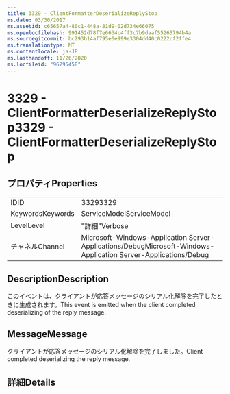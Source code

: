 ```yaml
---
title: 3329 - ClientFormatterDeserializeReplyStop
ms.date: 03/30/2017
ms.assetid: c65657a4-80c1-448a-81d9-02d734e66075
ms.openlocfilehash: 991452d78f7e6634c4ff3c7b9daaf55265794b4a
ms.sourcegitcommit: bc293b14af795e0e999e3304dd40c0222cf2ffe4
ms.translationtype: MT
ms.contentlocale: ja-JP
ms.lasthandoff: 11/26/2020
ms.locfileid: "96295458"
---
```

# <a name="3329---clientformatterdeserializereplystop"></a><span data-ttu-id="65f4c-102">3329 - ClientFormatterDeserializeReplyStop</span><span class="sxs-lookup"><span data-stu-id="65f4c-102">3329 - ClientFormatterDeserializeReplyStop</span></span>

## <a name="properties"></a><span data-ttu-id="65f4c-103">プロパティ</span><span class="sxs-lookup"><span data-stu-id="65f4c-103">Properties</span></span>  
  
|||  
|-|-|  
|<span data-ttu-id="65f4c-104">ID</span><span class="sxs-lookup"><span data-stu-id="65f4c-104">ID</span></span>|<span data-ttu-id="65f4c-105">3329</span><span class="sxs-lookup"><span data-stu-id="65f4c-105">3329</span></span>|  
|<span data-ttu-id="65f4c-106">Keywords</span><span class="sxs-lookup"><span data-stu-id="65f4c-106">Keywords</span></span>|<span data-ttu-id="65f4c-107">ServiceModel</span><span class="sxs-lookup"><span data-stu-id="65f4c-107">ServiceModel</span></span>|  
|<span data-ttu-id="65f4c-108">Level</span><span class="sxs-lookup"><span data-stu-id="65f4c-108">Level</span></span>|<span data-ttu-id="65f4c-109">"詳細"</span><span class="sxs-lookup"><span data-stu-id="65f4c-109">Verbose</span></span>|  
|<span data-ttu-id="65f4c-110">チャネル</span><span class="sxs-lookup"><span data-stu-id="65f4c-110">Channel</span></span>|<span data-ttu-id="65f4c-111">Microsoft-Windows-Application Server-Applications/Debug</span><span class="sxs-lookup"><span data-stu-id="65f4c-111">Microsoft-Windows-Application Server-Applications/Debug</span></span>|  
  
## <a name="description"></a><span data-ttu-id="65f4c-112">Description</span><span class="sxs-lookup"><span data-stu-id="65f4c-112">Description</span></span>  

 <span data-ttu-id="65f4c-113">このイベントは、クライアントが応答メッセージのシリアル化解除を完了したときに生成されます。</span><span class="sxs-lookup"><span data-stu-id="65f4c-113">This event is emitted when the client completed deserializing of the reply message.</span></span>  
  
## <a name="message"></a><span data-ttu-id="65f4c-114">Message</span><span class="sxs-lookup"><span data-stu-id="65f4c-114">Message</span></span>  

 <span data-ttu-id="65f4c-115">クライアントが応答メッセージのシリアル化解除を完了しました。</span><span class="sxs-lookup"><span data-stu-id="65f4c-115">Client completed deserializing the reply message.</span></span>  
  
## <a name="details"></a><span data-ttu-id="65f4c-116">詳細</span><span class="sxs-lookup"><span data-stu-id="65f4c-116">Details</span></span>
